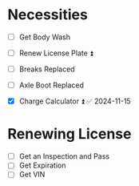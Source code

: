 # Necessities
- [ ] Get Body Wash
- [ ] Renew License Plate ⏫
- [ ] Breaks Replaced
- [ ] Axle Boot Replaced
- [x] Charge Calculator ⏫ ✅ 2024-11-15
      

# Renewing License
- [ ] Get an Inspection and Pass
- [ ] Get Expiration
- [ ] Get VIN